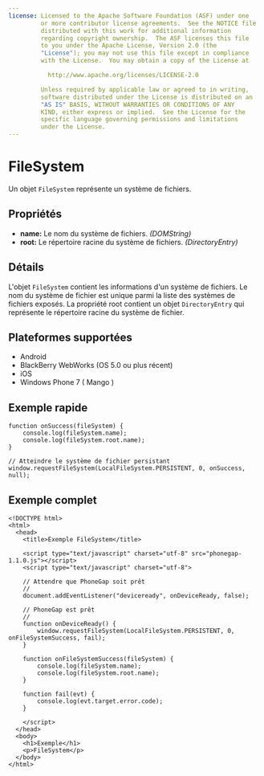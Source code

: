 ```yaml
---
license: Licensed to the Apache Software Foundation (ASF) under one
         or more contributor license agreements.  See the NOTICE file
         distributed with this work for additional information
         regarding copyright ownership.  The ASF licenses this file
         to you under the Apache License, Version 2.0 (the
         "License"); you may not use this file except in compliance
         with the License.  You may obtain a copy of the License at

           http://www.apache.org/licenses/LICENSE-2.0

         Unless required by applicable law or agreed to in writing,
         software distributed under the License is distributed on an
         "AS IS" BASIS, WITHOUT WARRANTIES OR CONDITIONS OF ANY
         KIND, either express or implied.  See the License for the
         specific language governing permissions and limitations
         under the License.
---
```


FileSystem
==========

Un objet `FileSystem` représente un système de fichiers.

Propriétés
----------

- __name:__ Le nom du système de fichiers. _(DOMString)_
- __root:__ Le répertoire racine du système de fichiers. _(DirectoryEntry)_

Détails
-------

L'objet `FileSystem` contient les informations d'un système de fichiers. Le nom du système de fichier est unique parmi la liste des systèmes de fichiers exposés.  La propriété root contient un objet `DirectoryEntry` qui représente le répertoire racine du système de fichier.

Plateformes supportées
----------------------

- Android
- BlackBerry WebWorks (OS 5.0 ou plus récent)
- iOS
- Windows Phone 7 ( Mango )

Exemple rapide
--------------

	function onSuccess(fileSystem) {
		console.log(fileSystem.name);
		console.log(fileSystem.root.name);
	}
	
	// Atteindre le système de fichier persistant
	window.requestFileSystem(LocalFileSystem.PERSISTENT, 0, onSuccess, null);

Exemple complet
---------------

    <!DOCTYPE html>
    <html>
      <head>
        <title>Exemple FileSystem</title>

        <script type="text/javascript" charset="utf-8" src="phonegap-1.1.0.js"></script>
        <script type="text/javascript" charset="utf-8">

        // Attendre que PhoneGap soit prêt
        //
        document.addEventListener("deviceready", onDeviceReady, false);

        // PhoneGap est prêt
        //
        function onDeviceReady() {
			window.requestFileSystem(LocalFileSystem.PERSISTENT, 0, onFileSystemSuccess, fail);
        }

		function onFileSystemSuccess(fileSystem) {
			console.log(fileSystem.name);
			console.log(fileSystem.root.name);
		}
		
		function fail(evt) {
			console.log(evt.target.error.code);
		}
		
        </script>
      </head>
      <body>
        <h1>Exemple</h1>
        <p>FileSystem</p>
      </body>
    </html>
